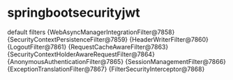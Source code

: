 # springbootsecurityjwt
default filters
{WebAsyncManagerIntegrationFilter@7858}
{SecurityContextPersistenceFilter@7859}
{HeaderWriterFilter@7860}
{LogoutFilter@7861}
{RequestCacheAwareFilter@7863}
{SecurityContextHolderAwareRequestFilter@7864}
{AnonymousAuthenticationFilter@7865}
{SessionManagementFilter@7866}
{ExceptionTranslationFilter@7867}
{FilterSecurityInterceptor@7868}
